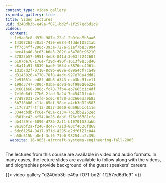 ```yaml
---
content_type: video_gallery
is_media_gallery: true
title: Video Lectures
uid: d240db3b-e49a-f071-bd2f-1f257ed6d1c9
videos:
  content:
  - 1e9ae3c8-d97b-987b-22a1-2b9fea8b3aa6
  - 14307263-30a3-7430-e684-4fdde10521ab
  - ff7c34ff-290c-393a-727a-51af7be37994
  - bee4fa40-8c03-b6a3-202f-a54780c96210
  - 37823b57-0951-4eb8-041d-3e03ff24260f
  - 6107de76-176e-f29d-490f-1613f9e35d40
  - b8a41a91-8039-bad0-1634-e8876ec4961c
  - 1d1b7d2f-0710-8c9b-e08e-d89a4cf7ca49
  - d3145026-4770-78f8-4adc-927e70a4ddd2
  - 2e91651c-ed8f-d0b8-d343-ecb3bc31ce11
  - 198d3747-300c-01ba-dc9d-83f99010e22e
  - 0c601b68-000c-fc70-7fb4-eb7665c1c4df
  - 7e10e6d1-77b6-2fad-5a24-7e45421fc4cb
  - 77d97031-2efe-5c0c-0f20-ad266e3a9b83
  - 6b7f8b06-c11a-05af-98ae-a4cb3d12b583
  - c17c7d7f-ff13-3037-3060-6d59bbbd111e
  - 3344cbdb-fc6e-fe5a-c134-7b13bb2252ec
  - d301bc42-bf54-0e26-6abf-f76cf6381cfa
  - db4f39fe-6090-d786-2af1-b1070168dabb
  - 8e18bf2a-f246-dc47-721d-80cf4636fd68
  - 6dc61254-9417-971d-4295-e2df6f27c044
  - a58e315b-a8e1-3cf6-71e0-98254ca2c39b
  website: 16-885j-aircraft-systems-engineering-fall-2005
---
```


The lectures from this course are available in video and audio formats. In many cases, the lecture slides are available to follow along with the videos, and biographies provide background of the guest speakers' careers.

{{< video-gallery "d240db3b-e49a-f071-bd2f-1f257ed6d1c9" >}}

